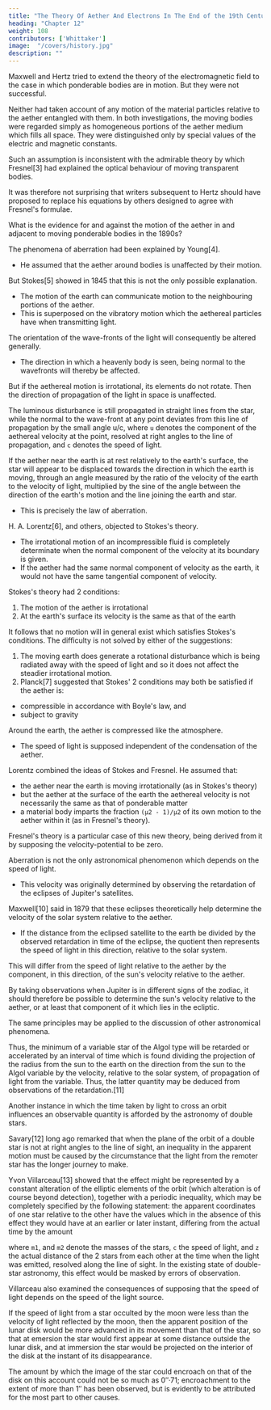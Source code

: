 ```yaml
---
title: "The Theory Of Aether And Electrons In The End of the 19th Century"
heading: "Chapter 12"
weight: 108
contributors: ['Whittaker']
image:  "/covers/history.jpg"
description: ""
---
```



Maxwell and Hertz tried to extend the theory of the electromagnetic field to the case in which ponderable bodies are in motion. But they were not successful. 

Neither had taken account of any motion of the material particles relative to the aether entangled with them. In both investigations, the moving bodies were regarded simply as homogeneous portions of the aether medium which fills all space. They were distinguished only by special values of the electric and magnetic constants.

Such an assumption is inconsistent with the admirable theory by which Fresnel[3] had explained the optical behaviour of moving transparent bodies.

It was therefore not surprising that writers subsequent to Hertz should have proposed to replace his equations by others designed to agree with Fresnel's formulae.

What is the evidence for and against the motion of the aether in and adjacent to moving ponderable bodies in the 1890s?

The phenomena of aberration had been explained by Young[4].
- He assumed that the aether around bodies is unaffected by their motion.

But Stokes[5] showed in 1845 that this is not the only possible explanation.
- The motion of the earth can communicate motion to the neighbouring portions of the aether.
- This is superposed on the vibratory motion which the aethereal particles have when transmitting light. 

The orientation of the wave-fronts of the light will consequently be altered generally.
- The direction in which a heavenly body is seen, being normal to the wavefronts will thereby be affected. 

But if the aethereal motion is irrotational, its elements do not rotate. Then the direction of propagation of the light in space is unaffected.

The luminous disturbance is still propagated in straight lines from the star, while the normal to the wave-front at any point deviates from this line of propagation by the small angle u/c, where `u` denotes the component of the aethereal velocity at the point, resolved at right angles to the line of propagation, and `c` denotes the speed of light. 

If the aether near the earth is at rest relatively to the earth's surface, the star will appear to be displaced towards the direction in which the earth is moving, through an angle measured by the ratio of the velocity of the earth to the velocity of light, multiplied by the sine of the angle between the direction of the earth's motion and the line joining the earth and star. 
- This is precisely the law of aberration.


H. A. Lorentz[6], and others, objected to Stokes's theory.
- The irrotational motion of an incompressible fluid is completely determinate when the normal component of the velocity at its boundary is given.
- If the aether had the same normal component of velocity as the earth, it would not have the same tangential component of velocity. 



Stokes's theory had 2 conditions:

1. The motion of the aether is irrotational
2. At the earth's surface its velocity is the same as that of the earth

It follows that no motion will in general exist which satisfies Stokes's conditions. The difficulty is not solved by either of the suggestions:

1. The moving earth does generate a rotational disturbance which is being radiated away with the speed of light and so it does not affect the steadier irrotational motion.
2. Planck[7] suggested that Stokes' 2 conditions may both be satisfied if the aether is:
- compressible in accordance with Boyle's law, and
- subject to gravity

Around the earth, the aether is compressed like the atmosphere.
- The speed of light is supposed independent of the condensation of the aether.


<!-- [8] called attention to the defects of Stokes's theory. He  -->
Lorentz combined the ideas of Stokes and Fresnel. He assumed that:
- the aether near the earth is moving irrotationally (as in Stokes's theory)
- but the aether at the surface of the earth the aethereal velocity is not necessarily the same as that of ponderable matter
- a material body imparts the fraction `(μ2 - 1)/μ2` of its own motion to the aether within it (as in Fresnel's theory). 

Fresnel's theory is a particular case of this new theory, being derived from it by supposing the velocity-potential to be zero.

Aberration is not the only astronomical phenomenon which depends on the speed of light.
- This velocity was originally determined by observing the retardation of the eclipses of Jupiter's satellites.

Maxwell[10] said in 1879 that these eclipses theoretically help determine the velocity of the solar system relative to the aether.
- If the distance from the eclipsed satellite to the earth be divided by the observed retardation in time of the eclipse, the quotient then represents the speed of light in this direction, relative to the solar system.

This will differ from the speed of light relative to the aether by the component, in this direction, of the sun's velocity relative to the aether. 

By taking observations when Jupiter is in different signs of the zodiac, it should therefore be possible to determine the sun's velocity relative to the aether, or at least that component of it which lies in the ecliptic.

The same principles may be applied to the discussion of other astronomical phenomena. 

Thus, the minimum of a variable star of the Algol type will be retarded or accelerated by an interval of time which is found dividing the projection of the radius from the sun to the earth on the direction from the sun to the Algol variable by the velocity, relative to the solar system, of propagation of light from the variable. Thus, the latter quantity may be deduced from observations of the retardation.[11]

Another instance in which the time taken by light to cross an orbit influences an observable quantity is afforded by the astronomy of double stars.

Savary[12] long ago remarked that when the plane of the orbit of a double star is not at right angles to the line of sight, an inequality in the apparent motion must be caused by the circumstance that the light from the remoter star has the longer journey to make.

Yvon Villarceau[13] showed that the effect might be represented by a constant alteration of the elliptic elements of the orbit (which alteration is of course beyond detection), together with a periodic inequality, which may be completely specified by the following statement: the apparent coordinates of one star relative to the other have the values which in the absence of this effect they would have at an earlier or later instant, differing from the actual time by the amount

where `m1`, and `m2` denote the masses of the stars, `c` the speed of light, and `z` the actual distance of the 2 stars from each other at the time when the light was emitted, resolved along the line of sight. In the existing state of double-star astronomy, this effect would be masked by errors of observation.

Villarceau also examined the consequences of supposing that the speed of light depends on the speed of the light source.

If the speed of light from a star occulted by the moon were less than the velocity of light reflected by the moon, then the apparent position of the lunar disk would be more advanced in its movement than that of the star, so that at emersion the star would first appear at some distance outside the lunar disk, and at immersion the star would be projected on the interior of the disk at the instant of its disappearance. 

The amount by which the image of the star could encroach on that of the disk on this account could not be so much as 0″·71; encroachment to the extent of more than 1″ has been observed, but is evidently to be attributed for the most part to other causes.

